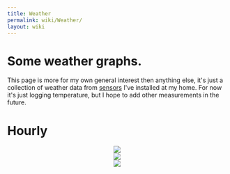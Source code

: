 ```yaml
---
title: Weather
permalink: wiki/Weather/
layout: wiki
---
```


Some weather graphs.
====================

This page is more for my own general interest then anything else, it's
just a collection of weather data from
[sensors](/wiki/RaspberryPI_Multiple_DS1820 "wikilink") I've installed at my
home. For now it's just logging temperature, but I hope to add other
measurements in the future.

Hourly
======

<html>
<center>
<img src="http://webshed.org/box/inside-outside.png">

</center>
</html>
<html>
<center>
<img src="http://webshed.org/box/humidity.png">

</center>
</html>
<html>
<center>
<img src="http://webshed.org/box/pressure.png">

</center>
</html>

